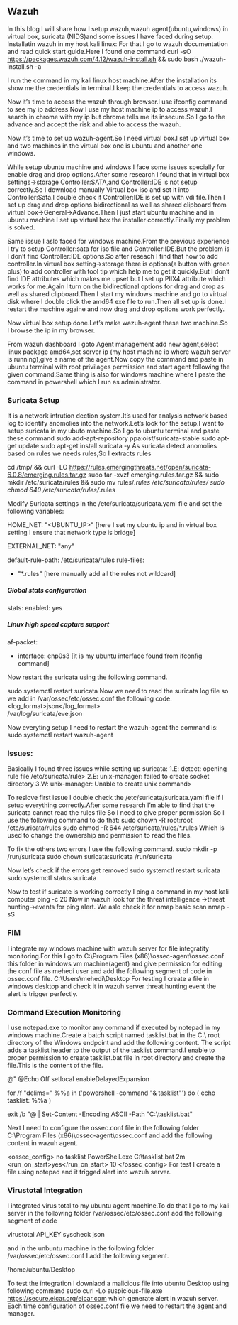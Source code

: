 ## Wazuh
In this blog I will share  how I setup wazuh,wazuh agent(ubuntu,windows) in virtual box, suricata (NIDS)and some issues I have faced during setup.
Installatin wazuh in my host kali linux:
For that I go to wazuh documentation and read quick start guide.Here I found one command 
curl -sO https://packages.wazuh.com/4.12/wazuh-install.sh && sudo bash ./wazuh-install.sh -a

I run the command in my kali linux host machine.After the installation its show me the credentials in terminal.I keep the credentials to access wazuh.

Now it’s time to access the wazuh through browser.I use ifconfig command to see my ip address.Now I use my host machine ip to access wazuh.I search in chrome with my ip but chrome tells me its insecure.So I go to the advance and accept the risk and able to access the wazuh.

Now it’s time to set up wazuh-agent.So I need virtual box.I set up virtual box and two machines in the virtual box one is ubuntu and another one  windows.

While setup  ubuntu machine and windows I face some issues specially for enable drag and drop options.After some research I found that  in virtual box settings->storage Controller:SATA,and Controller:IDE is not setup correctly.So I download manually Virtual box iso and set it into Controller:Sata.I double check if Controller:IDE is set up with vdi file.Then I set up drag and drop options bidirectional as well as shared clipboard from virtual box->General->Advance.Then I just start ubuntu machine and in ubuntu machine I set up virtual box the installer correctly.Finally my problem is solved.

Same issue I aslo faced for windows machine.From the previous experience I try to setup Controller:sata for iso file and Controller:IDE.But the problem is I don’t find Controller:IDE options.So after reseach I find that how to add controller.In virtual box setting->storage there is options(a button with green plus) to add controller with tool tip which help me to get it quickly.But I don’t find IDE attributes which makes me upset but I set up PIIX4 attribute which works for me.Again I turn on the bidirectional options for drag and drop as well as shared clipboard.Then I start my windows machine and go to virtual disk where I double click the  amd64 exe file to run.Then all set up is done.I restart the machine againe and now drag and drop options work perfectly.

Now virtual box setup done.Let’s make  wazuh-agent these two machine.So I browse the ip in my browser.

From wazuh dashboard I goto Agent management add new agent,select linux package  amd64,set server ip (my host machine ip where wazuh server is running),give a name of the agent.Now copy the command and paste in ubuntu terminal with root privilages permission and start agent following the given command.Same thing is also for windows machine where I paste the command in powershell which I run as administrator.

### Suricata Setup
It is a network intrution dection system.It’s used for analysis network based log to identify anomolies into the network.Let’s look for the setup.I want to setup suricata in my ubuto machine.So I go to ubuntu terminal and paste these command
sudo add-apt-repository ppa:oisf/suricata-stable
sudo apt-get update
sudo apt-get install suricata -y
As suricata detect anomolies based on rules we needs  rules,So I extracts rules 

cd /tmp/ && curl -LO https://rules.emergingthreats.net/open/suricata-6.0.8/emerging.rules.tar.gz
sudo tar -xvzf emerging.rules.tar.gz && sudo mkdir /etc/suricata/rules && sudo mv rules/*.rules /etc/suricata/rules/
sudo chmod 640 /etc/suricata/rules/*.rules

Modify Suricata settings in the /etc/suricata/suricata.yaml file and set the following variables:

HOME_NET: "<UBUNTU_IP>"   [here I set my ubuntu ip and in virtual box setting I ensure that network type is bridge]

EXTERNAL_NET: "any"

default-rule-path: /etc/suricata/rules
rule-files:
- "*.rules"                  [here manually add all the rules not wildcard]

##### Global stats configuration
stats:
enabled: yes

##### Linux high speed capture support
af-packet:
  - interface: enp0s3        [it is my ubuntu interface found from ifconfig command]

Now restart the suricata using the following command.

sudo systemctl restart suricata
Now we need to read the suricata log file so we add  in  /var/ossec/etc/ossec.conf
the following code.
<localfile>  
  <log_format>json</log_format>  
  <location>/var/log/suricata/eve.json</location>  
</localfile>

Now everyting setup I need to restart the wazuh-agent the command is:
sudo systemctl restart wazuh-agent
### Issues:
Basically I found three issues while setting up suricata:
1.E: detect: opening rule file /etc/suricata/rule>
2.E: unix-manager: failed to create socket directory
3.W: unix-manager: Unable to create unix command>


To reslove first issue I double check the  /etc/suricata/suricata.yaml file if I setup everything correctly.After some research I’m able to find that the suricata cannot read the rules file So I need to give proper permission So I use the following command to do that:
sudo chown -R root:root /etc/suricata/rules
sudo chmod -R 644 /etc/suricata/rules/*.rules
Which is used to change the ownership and permission to read the files.

To fix the others two errors I use the following command.
sudo mkdir -p /run/suricata
sudo chown suricata:suricata /run/suricata

Now let’s check if the errors get removed
sudo systemctl restart suricata
sudo systemctl status suricata

Now to test if suricate is working correctly I ping a command in my host kali computer 
ping -c 20 <ip of my ubuntu>
Now in wazuh look for the threat intelligence ->threat hunting->events for ping alert.
We aslo check it for nmap basic scan
nmap -sS <ip of my ubuntu>


### FIM
I integrate my windows machine with wazuh server for file integratity monitoring.For this I go to C:\Program Files (x86)\ossec-agent\ossec.conf this folder in windows vm machine(agent) and give permission for editing the conf file as mehedi user and add the following segment of code in ossec.conf file.
<syscheck>
 <directories recursion_level="2" realtime="yes">C:\Users\mehedi\Desktop</directories>
</syscheck>
For testing I  create a file in windows desktop and check it in wazuh server threat hunting event the alert is trigger perfectly.

### Command Execution Monitoring
I use notepad.exe to monitor any command if executed by notepad in  my windows machine.Create a batch script named tasklist.bat in the C:\ root directory of the Windows endpoint and add the following content. The script adds a tasklist header to the output of the tasklist command.I enable to proper permission to create  tasklist.bat file in root directory and create the file.This is the content of the file.

@"
@Echo Off
setlocal enableDelayedExpansion

for /f "delims=" %%a in ('powershell -command "& tasklist"') do (
    echo tasklist: %%a
)

exit /b
"@ | Set-Content -Encoding ASCII -Path "C:\tasklist.bat"

Next I need to configure the ossec.conf file  in the following folder C:\Program Files (x86)\ossec-agent\ossec.conf and add the following content in wazuh agent.

<ossec_config>  <wodle name="command">    <disabled>no</disabled>    <tag>tasklist</tag>    <command>PowerShell.exe C:\tasklist.bat</command>    <interval>2m</interval>    <run_on_start>yes</run_on_start>    <timeout>10</timeout>  </wodle></ossec_config>
For test I create a file using notepad and it trigged alert into wazuh server.

### Virustotal Integration

I integrated virus total to my ubuntu agent machine.To do that I go to my kali server in the following folder /var/ossec/etc/ossec.conf add the following segment of code

<integration> 
 <name>virustotal</name> 
 <api_key>API_KEY</api_key> <!-- Replace with your VirusTotal API key -->  <group>syscheck</group>  <alert_format>json</alert_format>
</integration>

and in the unbuntu machine  in the following folder /var/ossec/etc/ossec.conf  I add the following segment.
 
<syscheck>
  <directories check_all="yes" realtime="yes">/home/ubuntu/Desktop</directories>
</syscheck>

To test the integration I downlaod a malicious file into ubuntu Desktop using following command 
sudo curl -Lo suspicious-file.exe https://secure.eicar.org/eicar.com which generate alert in wazuh server.
Each time configuration of ossec.conf file we need to restart the agent and manager.

